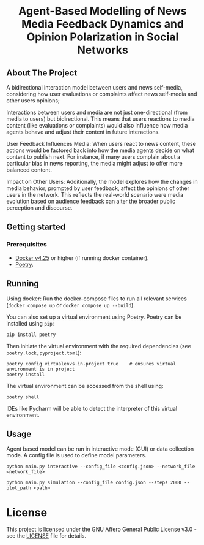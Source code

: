 <br />
<p align="center">
  <h1 align="center">Agent-Based Modelling of News Media Feedback Dynamics and Opinion Polarization in Social Networks</h1>

  <p align="center">
  </p>
</p>

## About The Project

A bidirectional interaction model between users and news self-media, considering how user evaluations or complaints affect news self-media and other users opinions;

Interactions between users and media are not just one-directional (from media to users) but bidirectional. This means that users reactions to media content (like evaluations or complaints) would also influence how media agents behave and adjust their content in future interactions. 

User Feedback Influences Media: When users react to news content, these actions would be factored back into how the media agents decide on what content to publish next. For instance, if many users complain about a particular bias in news reporting, the media might adjust to offer more balanced content.

Impact on Other Users: Additionally, the model explores how the changes in media behavior, prompted by user feedback, affect the opinions of other users in the network. This reflects the real-world scenario were media evolution based on audience feedback can alter the broader public perception and discourse.


## Getting started

### Prerequisites
- [Docker v4.25](https://www.docker.com/get-started) or higher (if running docker container).
- [Poetry](https://python-poetry.org/).
## Running
Using docker: Run the docker-compose files to run all relevant services (`docker compose up` or `docker compose up --build`).

You can also set up a virtual environment using Poetry. Poetry can  be installed using `pip`:
```
pip install poetry
```
Then initiate the virtual environment with the required dependencies (see `poetry.lock`, `pyproject.toml`):
```
poetry config virtualenvs.in-project true    # ensures virtual environment is in project
poetry install
```
The virtual environment can be accessed from the shell using:
```
poetry shell
```
IDEs like Pycharm will be able to detect the interpreter of this virtual environment.

## Usage
Agent based model can be run in interactive mode (GUI) or data collection mode. A config file is used to define model parameters.
```
python main.py interactive --config_file <config.json> --network_file <network_file>

python main.py simulation --config_file config.json --steps 2000 --plot_path <path>
```

# License
This project is licensed under the GNU Affero General Public License v3.0 - see the [LICENSE](./LICENSE) file for details.
